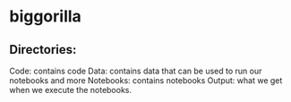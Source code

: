 # biggorilla

## Directories:
Code: contains code
Data: contains data that can be used to run our notebooks and more
Notebooks: contains notebooks
Output: what we get when we execute the notebooks.
